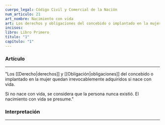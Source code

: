 ```yaml
---
cuerpo_legal: Código Civil y Comercial de la Nación
num_articulo: 21
art_nombre: Nacimiento con vida
art: Los derechos y obligaciones del concebido o implantado en la mujer quedan irrevocablemente adquiridos si nace con vida.  Si no nace con vida, se considera que la persona nunca existió. El nacimiento con vida se presume.
incisos: 
libro: Libro Primero
título: "1"
capítulo: "1"
---
```

### Artículo
---
"Los [[Derecho|derechos]] y [[Obligación|obligaciones]] del concebido o implantado en la mujer quedan irrevocablemente adquiridos si nace con vida.  

Si no nace con vida, se considera que la persona nunca existió. El nacimiento con vida se presume."


### Interpretación
---
